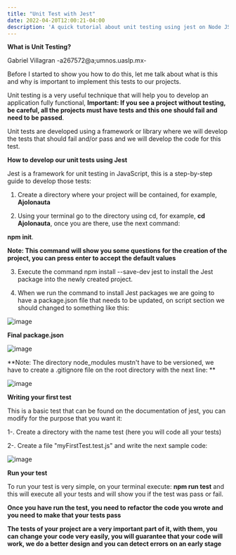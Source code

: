 ```yaml
---
title: "Unit Test with Jest"
date: 2022-04-20T12:00:21-04:00
description: 'A quick tutorial about unit testing using jest on Node JS'
---
```

**What is Unit Testing?**

Gabriel Villagran -a267572@a;umnos.uaslp.mx-

Before I started to show you how to do this, let me talk about what is this and why is important to implement this tests to our projects.

Unit testing is a very useful technique that will help you to develop an application fully functional, **Important: If you see a project without testing, be careful, all the projects must have tests and this one should fail and need to be passed**.

Unit tests are developed using a framework or library where we will develop the tests that should fail and/or pass and we will develop the code for this test.

**How to develop our unit tests using Jest**

Jest is a framework for unit testing in JavaScript, this is a step-by-step guide to develop those tests:

1. Create a directory where your project will be contained, for example, **Ajolonauta**

2. Using your terminal go to the directory using cd, for example, **cd Ajolonauta**, once you are there, use the next command:
 
**npm init**.

**Note: This command will show you some questions for the creation of the project, you can press enter to accept the default values**

3. Execute the command npm install --save-dev jest to install the Jest package into the newly created project.

4. When we run the command to install Jest packages we are going to have a package.json file that needs to be updated, on script  section we should changed to something like this:

![image](https://user-images.githubusercontent.com/44887537/164289853-ac56314b-eaa0-4861-b545-6d1a9470b8ef.png)

**Final package.json**

![image](https://user-images.githubusercontent.com/44887537/164289919-71291665-ee68-41b9-8125-2f9b0928ee14.png)


**Note: The directory node_modules mustn't have to be versioned, we have to create a .gitignore file on the root directory with the next line: **

![image](https://user-images.githubusercontent.com/44887537/164290294-55f5bbb7-3e45-4a9a-af9e-c78c5bb2579b.png)

**Writing your first test**

This is a basic test that can be found on the documentation of jest, you can modify for the purpose that you want it:

1-. Create a directory with the name test (here you will code all your tests)

2-. Create a file "myFirstTest.test.js" and write the next sample code:

![image](https://user-images.githubusercontent.com/44887537/164306509-15f1a735-cca9-45df-879b-049faca088cb.png)

**Run your test**

To run your test is very simple, on your terminal execute: **npm run test** and this will execute all your tests and will show you if the test was pass or fail.

**Once you have run the test, you need to refactor the code you wrote and you need to make that your tests pass**

**The tests of your project are a very important part of it, with them, you can change your code very easily, you will guarantee that your code will work, we do a better design and you can detect errors on an early stage**

